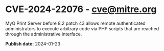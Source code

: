 # CVE-2024-22076 - cve@mitre.org

MyQ Print Server before 8.2 patch 43 allows remote authenticated administrators to execute arbitrary code via PHP scripts that are reached through the administrative interface.

**Publish date:** 2024-01-23
